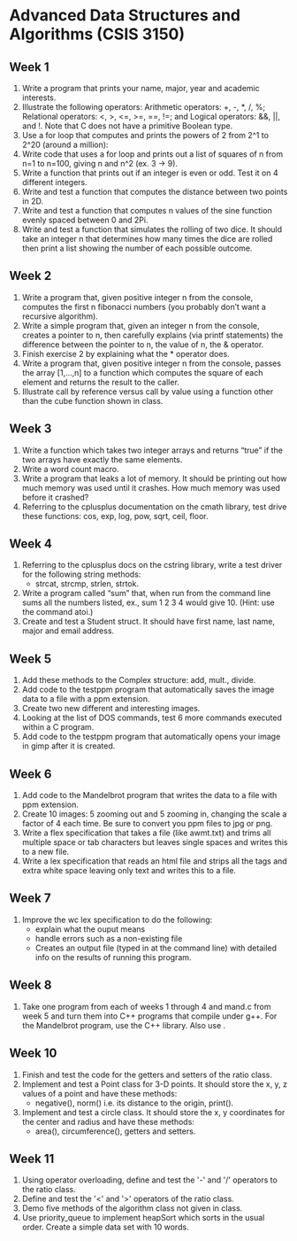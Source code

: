 # Advanced Data Structures and Algorithms (CSIS 3150)

## Week 1
1. Write a program that prints your name, major, year and academic interests.
1. Illustrate the following operators: Arithmetic operators: +, -, *, /, %; Relational operators: <, >, <=, >=, ==, !=; and Logical operators: &&, ||, and !. Note that C does not have a primitive Boolean type.
1. Use a for loop that computes and prints the powers of 2 from 2^1 to 2^20 (around a million):
1. Write code that uses a for loop and prints out a list of squares of n from n=1 to n=100, giving n and n^2 (ex. 3 -> 9).
1. Write a function that prints out if an integer is even or odd. Test it on 4 different integers.
1. Write and test a function that computes the distance between two points in 2D.
1. Write and test a function that computes n values of the sine function evenly spaced between 0 and 2Pi.
1. Write and test a function that simulates the rolling of two dice. It should take an integer n that determines how many times the dice are rolled then print a list showing the number of each possible outcome.


## Week 2
1. Write a program that, given positive integer n from the console, computes the first n fibonacci numbers (you probably don’t want a recursive algorithm).
1. Write a simple program that, given an integer n from the console, creates a pointer to n, then carefully explains (via printf statements) the difference between the pointer to n, the value of n, the & operator.
1. Finish exercise 2 by explaining what the * operator does.
1. Write a program that, given positive integer n from the console, passes the array [1,...,n] to a function which computes the square of each element and returns the result to the caller.
1. Illustrate call by reference versus call by value using a function other than the cube function shown in class.


## Week 3
1. Write a function which takes two integer arrays and returns “true” if the two arrays have exactly the same elements.
1. Write a word count macro.
1. Write a program that leaks a lot of memory. It should be printing out how much memory was used until it crashes. How much memory was used before it crashed?
1. Referring to the cplusplus documentation on the cmath library, test drive these functions: cos, exp, log, pow, sqrt, ceil, floor.


## Week 4
1. Referring to the cplusplus docs on the cstring library, write a test driver for the following string methods:
   - strcat, strcmp, strlen, strtok.
1. Write a program called “sum” that, when run from the command line sums all the numbers listed, ex., sum 1 2 3 4 would give 10. (Hint: use the command atoi.)
1. Create and test a Student struct. It should have first name, last name, major and email address.


## Week 5
1. Add these methods to the Complex structure: add, mult., divide.
1. Add code to the testppm program that automatically saves the image data to a file with a ppm extension.
1. Create two new different and interesting images.
1. Looking at the list of DOS commands, test 6 more commands executed within a C program.
1. Add code to the testppm program that automatically opens your image in gimp after it is created.


## Week 6
1. Add code to the Mandelbrot program that writes the data to a file with ppm extension.
1. Create 10 images: 5 zooming out and 5 zooming in, changing the scale a factor of 4 each time. Be sure to convert you ppm files to jpg or png.
1. Write a flex specification that takes a file (like awmt.txt) and trims all multiple space or tab characters but leaves single spaces and writes this to a new file.
1. Write a lex specification that reads an html file and strips all the tags and extra white space leaving only text and writes this to a file.


## Week 7
1. Improve the wc lex specification to do the following:
   - explain what the ouput means
   - handle errors such as a non-existing file
   - Creates an output file (typed in at the command line) with detailed info on the results of running this program.


## Week 8
1. Take one program from each of weeks 1 through 4 and mand.c from week 5 and turn them into C++ programs that compile under g++. For the Mandelbrot program, use the C++ <complex> library. Also use <iostream>.


## Week 10
1. Finish and test the code for the getters and setters of the ratio class.
1. Implement and test a Point class for 3-D points. It should store the x, y, z values of a point and have these methods:
   - negative(), norm() i.e. its distance to the origin, print().
1. Implement and test a circle class. It should store the x, y coordinates for the center and radius and have these methods:
   - area(), circumference(), getters and setters.


## Week 11
1. Using operator overloading, define and test the '-' and '/' operators to the ratio class.
1. Define and test the '<' and '>' operators of the ratio class.
1. Demo five methods of the algorithm class not given in class.
1. Use priority_queue to implement heapSort which sorts in the usual order. Create a simple data set with 10 words.
